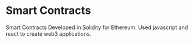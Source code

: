 <h1>Smart Contracts</h1>

Smart Contracts Developed in Solidity for Ethereum. Used javascript and react to create web3 applications.
